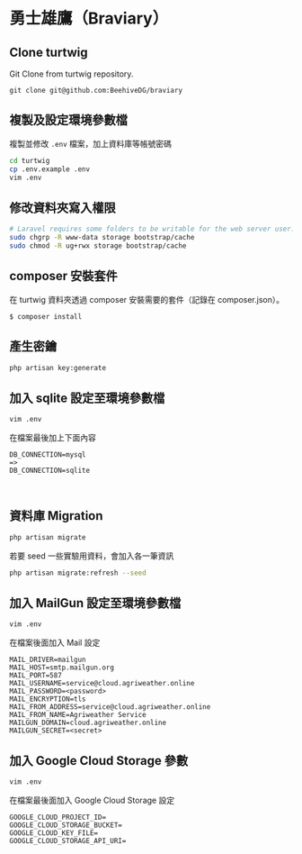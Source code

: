 # 勇士雄鷹（Braviary）

## Clone turtwig
Git Clone from turtwig repository.

```
git clone git@github.com:BeehiveDG/braviary
```

## 複製及設定環境參數檔
複製並修改 `.env` 檔案，加上資料庫等帳號密碼
```bash
cd turtwig
cp .env.example .env
vim .env
```

## 修改資料夾寫入權限

```bash
# Laravel requires some folders to be writable for the web server user.
sudo chgrp -R www-data storage bootstrap/cache
sudo chmod -R ug+rwx storage bootstrap/cache
```

## composer 安裝套件
在 turtwig 資料夾透過 composer 安裝需要的套件（記錄在 composer.json）。
```
$ composer install
```

## 產生密鑰
```bash
php artisan key:generate
```

## 加入 sqlite 設定至環境參數檔
```bash
vim .env
```
在檔案最後加上下面內容
```
DB_CONNECTION=mysql
=>
DB_CONNECTION=sqlite



```

## 資料庫 Migration
```bash 
php artisan migrate
```

若要 seed 一些實驗用資料，會加入各一筆資訊
```bash
php artisan migrate:refresh --seed
```

## 加入 MailGun 設定至環境參數檔
```bash
vim .env
```
在檔案後面加入 Mail 設定
```
MAIL_DRIVER=mailgun
MAIL_HOST=smtp.mailgun.org
MAIL_PORT=587
MAIL_USERNAME=service@cloud.agriweather.online
MAIL_PASSWORD=<password>
MAIL_ENCRYPTION=tls
MAIL_FROM_ADDRESS=service@cloud.agriweather.online
MAIL_FROM_NAME=Agriweather Service
MAILGUN_DOMAIN=cloud.agriweather.online
MAILGUN_SECRET=<secret>
```

## 加入 Google Cloud Storage 參數
```bash
vim .env
```
在檔案最後面加入 Google Cloud Storage 設定
```
GOOGLE_CLOUD_PROJECT_ID=
GOOGLE_CLOUD_STORAGE_BUCKET=
GOOGLE_CLOUD_KEY_FILE=
GOOGLE_CLOUD_STORAGE_API_URI=
```
